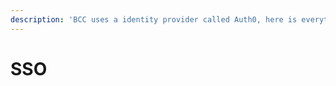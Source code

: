```yaml
---
description: 'BCC uses a identity provider called Auth0, here is everything you need to know'
---
```


# SSO

